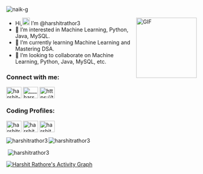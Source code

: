 <p align="left"> <img src="https://komarev.com/ghpvc/?username=harshitrathor3&label=Profile%20views&color=0e75b6&style=flat" alt="naik-g" /> </p>



<img align="right" alt="GIF" height="160px" src="https://media.giphy.com/media/du3J3cXyzhj75IOgvA/giphy.gif" />




- Hi,<img hei src="https://raw.githubusercontent.com/MartinHeinz/MartinHeinz/master/wave.gif" width="20px" height="20px">  I’m @harshitrathor3
- 👀 I’m interested in Machine Learning, Python, Java, MySQL.
- 🌱 I’m currently learning Machine Learning and Mastering DSA.
- 💞️ I’m looking to collaborate on Machine Learning, Python, Java, MySQL, etc.

<h3 align="left">Connect with me:</h3>
<p align="left">
<a href="https://www.linkedin.com/in/harshit-rathore-53107b20b" target="blank"><img align="center" src="https://raw.githubusercontent.com/rahuldkjain/github-profile-readme-generator/master/src/images/icons/Social/linked-in-alt.svg" alt="harshit-rathore-53107b20b" height="30" width="40" /></a>
<a href="https://instagram.com/___harshit___rathore___" target="blank"><img align="center" src="https://raw.githubusercontent.com/rahuldkjain/github-profile-readme-generator/master/src/images/icons/Social/instagram.svg" alt="___harshit___rathore___" height="30" width="40" /></a>
<a href="https://twitter.com/https://twitter.com/harshit_rathor3" target="blank"><img align="center" src="https://raw.githubusercontent.com/rahuldkjain/github-profile-readme-generator/master/src/images/icons/Social/twitter.svg" alt="https://twitter.com/harshit_rathor3" height="30" width="40" /></a>
</p>
  
<h3 align="left">Coding Profiles:</h3>
<p align="left">
<a href="https://www.hackerrank.com/harshitrathore3" target="blank"><img align="center" src="https://raw.githubusercontent.com/rahuldkjain/github-profile-readme-generator/master/src/images/icons/Social/hackerrank.svg" alt="harshitrathore3" height="30" width="40" /></a>
<a href="https://www.codechef.com/users/harshit_rathr3" target="blank"><img align="center" src="https://cdn.jsdelivr.net/npm/simple-icons@3.1.0/icons/codechef.svg" alt="harshit_rathr3" height="30" width="40" /></a>
<a href="https://www.leetcode.com/harshit_rathr3" target="blank"><img align="center" src="https://raw.githubusercontent.com/rahuldkjain/github-profile-readme-generator/master/src/images/icons/Social/leet-code.svg" alt="harshit_rathr3" height="30" width="40" /></a>
</p>


<p><img align="left" src="https://github-readme-stats.vercel.app/api/top-langs?username=harshitrathor3&show_icons=true&locale=en&layout=compact" alt="harshitrathor3" /></p>




<p><img align="center" src="https://github-readme-streak-stats.herokuapp.com/?user=harshitrathor3&" alt="harshitrathor3" /></p>

<p>&nbsp;<img align="center" src="https://github-readme-stats.vercel.app/api?username=harshitrathor3&show_icons=true&locale=en" alt="harshitrathor3" /></p>


<a href="https://github.com/harshitrathor3/github-readme-activity-graph"><img alt="Harshit Rathore's Activity Graph" src="https://activity-graph.herokuapp.com/graph?username=harshitrathor3" /></a>







<!---
harshitrathor3/harshitrathor3 is a ✨ special ✨ repository because its `README.md` (this file) appears on your GitHub profile.
You can click the Preview link to take a look at your changes.
--->
